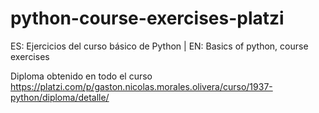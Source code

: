 # python-course-exercises-platzi
ES: Ejercicios del curso básico de Python | EN: Basics of python, course exercises

Diploma obtenido en todo el curso
https://platzi.com/p/gaston.nicolas.morales.olivera/curso/1937-python/diploma/detalle/
